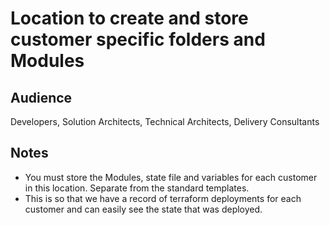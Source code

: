# Location to create and store customer specific folders and Modules

## Audience
Developers, Solution Architects, Technical Architects, Delivery Consultants

## Notes

* You must store the Modules, state file and variables for each customer in this location. Separate from the standard templates.
* This is so that we have a record of terraform deployments for each customer and can easily see the state that was deployed.   


